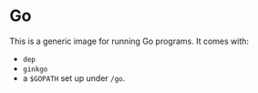 # Go

This is a generic image for running Go programs. It comes with:

* `dep`
* `ginkgo`
* a `$GOPATH` set up under `/go`.
